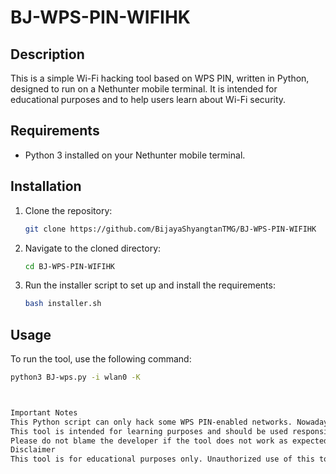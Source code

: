# BJ-WPS-PIN-WIFIHK

## Description
This is a simple Wi-Fi hacking tool based on WPS PIN, written in Python, designed to run on a Nethunter mobile terminal. It is intended for educational purposes and to help users learn about Wi-Fi security.

## Requirements
- Python 3 installed on your Nethunter mobile terminal.

## Installation
1. Clone the repository:
    ```bash
    git clone https://github.com/BijayaShyangtanTMG/BJ-WPS-PIN-WIFIHK
    ```
2. Navigate to the cloned directory:
    ```bash
    cd BJ-WPS-PIN-WIFIHK
    ```
3. Run the installer script to set up and install the requirements:
    ```bash
    bash installer.sh
    ```

## Usage
To run the tool, use the following command:
```bash
python3 BJ-wps.py -i wlan0 -K



Important Notes
This Python script can only hack some WPS PIN-enabled networks. Nowadays, most networks use WPA/WPA2 security, so this tool cannot hack all networks.
This tool is intended for learning purposes and should be used responsibly. It is not very effective against all types of network security.
Please do not blame the developer if the tool does not work as expected. This tool is based on Python and has its limitations.
Disclaimer
This tool is for educational purposes only. Unauthorized use of this tool to access networks without permission is illegal and unethical. The developer is not responsible for any misuse of this tool.
